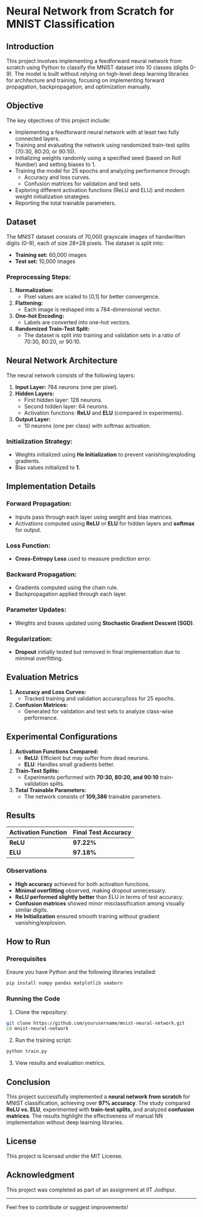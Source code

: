 # Neural Network from Scratch for MNIST Classification

## Introduction
This project involves implementing a feedforward neural network from scratch using Python to classify the MNIST dataset into 10 classes (digits 0-9). The model is built without relying on high-level deep learning libraries for architecture and training, focusing on implementing forward propagation, backpropagation, and optimization manually.

## Objective
The key objectives of this project include:
- Implementing a feedforward neural network with at least two fully connected layers.
- Training and evaluating the network using randomized train-test splits (70:30, 80:20, or 90:10).
- Initializing weights randomly using a specified seed (based on Roll Number) and setting biases to 1.
- Training the model for 25 epochs and analyzing performance through:
  - Accuracy and loss curves.
  - Confusion matrices for validation and test sets.
- Exploring different activation functions (ReLU and ELU) and modern weight initialization strategies.
- Reporting the total trainable parameters.

## Dataset
The MNIST dataset consists of 70,000 grayscale images of handwritten digits (0-9), each of size 28×28 pixels. The dataset is split into:
- **Training set:** 60,000 images
- **Test set:** 10,000 images

### Preprocessing Steps:
1. **Normalization:**
   - Pixel values are scaled to [0,1] for better convergence.
2. **Flattening:**
   - Each image is reshaped into a 784-dimensional vector.
3. **One-hot Encoding:**
   - Labels are converted into one-hot vectors.
4. **Randomized Train-Test Split:**
   - The dataset is split into training and validation sets in a ratio of 70:30, 80:20, or 90:10.

## Neural Network Architecture
The neural network consists of the following layers:
1. **Input Layer:** 784 neurons (one per pixel).
2. **Hidden Layers:**
   - First hidden layer: 128 neurons.
   - Second hidden layer: 64 neurons.
   - Activation functions: **ReLU** and **ELU** (compared in experiments).
3. **Output Layer:**
   - 10 neurons (one per class) with softmax activation.

### Initialization Strategy:
- Weights initialized using **He Initialization** to prevent vanishing/exploding gradients.
- Bias values initialized to **1**.

## Implementation Details
### Forward Propagation:
- Inputs pass through each layer using weight and bias matrices.
- Activations computed using **ReLU** or **ELU** for hidden layers and **softmax** for output.

### Loss Function:
- **Cross-Entropy Loss** used to measure prediction error.

### Backward Propagation:
- Gradients computed using the chain rule.
- Backpropagation applied through each layer.

### Parameter Updates:
- Weights and biases updated using **Stochastic Gradient Descent (SGD)**.

### Regularization:
- **Dropout** initially tested but removed in final implementation due to minimal overfitting.

## Evaluation Metrics
1. **Accuracy and Loss Curves:**
   - Tracked training and validation accuracy/loss for 25 epochs.
2. **Confusion Matrices:**
   - Generated for validation and test sets to analyze class-wise performance.

## Experimental Configurations
1. **Activation Functions Compared:**
   - **ReLU**: Efficient but may suffer from dead neurons.
   - **ELU**: Handles small gradients better.
2. **Train-Test Splits:**
   - Experiments performed with **70:30, 80:20, and 90:10** train-validation splits.
3. **Total Trainable Parameters:**
   - The network consists of **109,386** trainable parameters.

## Results
| Activation Function | Final Test Accuracy |
|---------------------|--------------------|
| **ReLU**           | **97.22%**         |
| **ELU**            | **97.18%**         |

### Observations
- **High accuracy** achieved for both activation functions.
- **Minimal overfitting** observed, making dropout unnecessary.
- **ReLU performed slightly better** than ELU in terms of test accuracy.
- **Confusion matrices** showed minor misclassification among visually similar digits.
- **He Initialization** ensured smooth training without gradient vanishing/explosion.

## How to Run
### Prerequisites
Ensure you have Python and the following libraries installed:
```bash
pip install numpy pandas matplotlib seaborn
```

### Running the Code
1. Clone the repository:
```bash
git clone https://github.com/yourusername/mnist-neural-network.git
cd mnist-neural-network
```
2. Run the training script:
```bash
python train.py
```
3. View results and evaluation metrics.

## Conclusion
This project successfully implemented a **neural network from scratch** for MNIST classification, achieving over **97% accuracy**. The study compared **ReLU vs. ELU**, experimented with **train-test splits**, and analyzed **confusion matrices**. The results highlight the effectiveness of manual NN implementation without deep learning libraries.

## License
This project is licensed under the MIT License.

## Acknowledgment
This project was completed as part of an assignment at IIT Jodhpur.

---
Feel free to contribute or suggest improvements!

